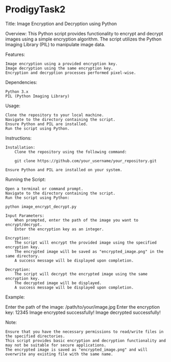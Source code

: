 # ProdigyTask2

Title: Image Encryption and Decryption using Python

Overview: This Python script provides functionality to encrypt and decrypt images using a simple encryption algorithm. The script utilizes the Python Imaging Library (PIL) to manipulate image data.

Features:

    Image encryption using a provided encryption key.
    Image decryption using the same encryption key.
    Encryption and decryption processes performed pixel-wise.

Dependencies:

    Python 3.x
    PIL (Python Imaging Library)

Usage:

    Clone the repository to your local machine.
    Navigate to the directory containing the script.
    Ensure Python and PIL are installed.
    Run the script using Python.

Instructions:

    Installation:
        Clone the repository using the following command:

        git clone https://github.com/your_username/your_repository.git

    Ensure Python and PIL are installed on your system.

Running the Script:

    Open a terminal or command prompt.
    Navigate to the directory containing the script.
    Run the script using Python:

    python image_encrypt_decrypt.py

    Input Parameters:
        When prompted, enter the path of the image you want to encrypt/decrypt.
        Enter the encryption key as an integer.

    Encryption:
        The script will encrypt the provided image using the specified encryption key.
        The encrypted image will be saved as "encrypted_image.png" in the same directory.
        A success message will be displayed upon completion.

    Decryption:
        The script will decrypt the encrypted image using the same encryption key.
        The decrypted image will be displayed.
        A success message will be displayed upon completion.

Example:

Enter the path of the image: /path/to/your/image.jpg
Enter the encryption key: 12345
Image encrypted successfully!
Image decrypted successfully!

Note:

    Ensure that you have the necessary permissions to read/write files in the specified directories.
    This script provides basic encryption and decryption functionality and may not be suitable for secure applications.
    The encrypted image is saved as "encrypted_image.png" and will overwrite any existing file with the same name.
